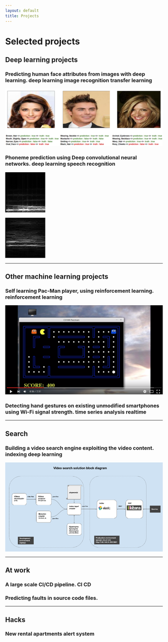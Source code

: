 ```yaml
---
layout: default
title: Projects
---
```


# Selected projects

## Deep learning projects

### Predicting human face attributes from images with deep learning. <span class="tags">deep learning</span> <span class="tags">image recognition</span> <span class="tags">transfer learning</span>
![attributes_prediction](images/attributes.png)

### Phoneme prediction using Deep convolutional neural networks. <span class="tags">deep learning</span> <span class="tags">speech recognition</span>
![phoneme_ao](images/phoneme_ao.png) 

![phoneme_sh](images/phoneme_sh.png)

---

## Other machine learning projects

### Self learning Pac-Man player, using reinforcement learning. <span class="tags">reinforcement learning</span>
[![self learning player](images/pacman.png)](https://www.youtube.com/watch?v=NV9xViSfoBA "Click to play the video")

### Detecting hand gestures on existing unmodified smartphones using Wi-Fi signal strength. <span class="tags">time series analysis</span> <span class="tags">realtime</span>
---

## Search

### Building a video search engine exploiting the video content. <span class="tags">indexing</span> <span class="tags">deep learning</span>
![video_search](images/video_search.png)

---

## At work

### A large scale CI/CD pipeline. <span class="tags">CI</span> <span class="tags">CD</span>

### Predicting faults in source code files.
---

## Hacks

### New rental apartments alert system 